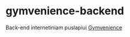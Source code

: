 # gymvenience-backend

Back-end internetiniam puslapiui [Gymvenience](https://github.com/NedasBarsteika/gymvenience)
